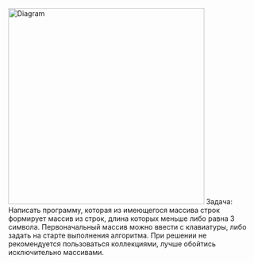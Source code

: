 <img width="395" alt="Diagram" src="https://user-images.githubusercontent.com/114864824/204785682-360607b0-70bb-4f7b-a6d5-4ea95eeb3497.png">
Задача:
Написать программу, которая из имеющегося массива строк формирует массив из строк, длина которых меньше либо равна 3 символа. Первоначальный массив можно ввести с клавиатуры, либо задать на старте выполнения алгоритма. При решении не рекомендуется пользоваться коллекциями, лучше обойтись исключительно массивами.
